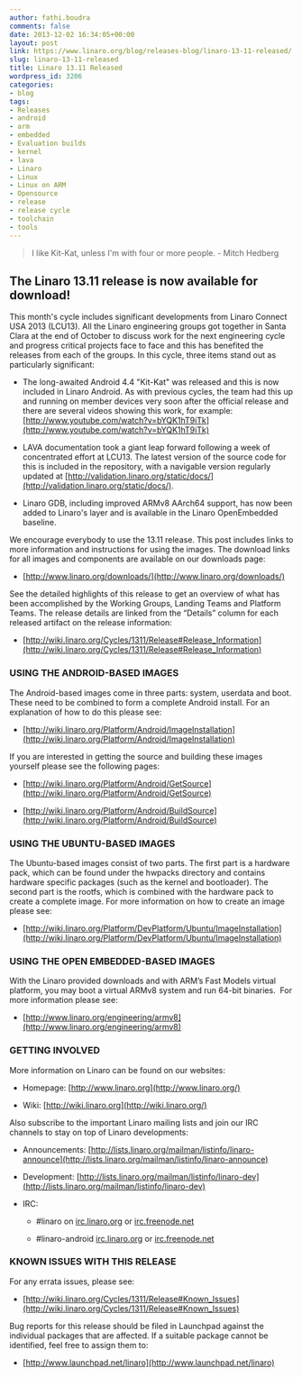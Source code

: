 ```yaml
---
author: fathi.boudra
comments: false
date: 2013-12-02 16:34:05+00:00
layout: post
link: https://www.linaro.org/blog/releases-blog/linaro-13-11-released/
slug: linaro-13-11-released
title: Linaro 13.11 Released
wordpress_id: 3206
categories:
- blog
tags:
- Releases
- android
- arm
- embedded
- Evaluation builds
- kernel
- lava
- Linaro
- Linux
- Linux on ARM
- Opensource
- release
- release cycle
- toolchain
- tools
---
```


<blockquote>I like Kit-Kat, unless I'm with four or more people. - Mitch Hedberg</blockquote>




## The Linaro 13.11 release is now available for download!


This month's cycle includes significant developments from Linaro Connect USA 2013 (LCU13). All the Linaro engineering groups got together in Santa Clara at the end of October to discuss work for the next engineering cycle and progress critical projects face to face and this has benefited the releases from each of the groups. In this cycle, three items stand out as particularly significant:




  * The long-awaited Android 4.4 "Kit-Kat" was released and this is now included in Linaro Android. As with previous cycles, the team had this up and running on member devices very soon after the official release and there are several videos showing this work, for example:  [http://www.youtube.com/watch?v=bYQK1hT9iTk](http://www.youtube.com/watch?v=bYQK1hT9iTk)


  * LAVA documentation took a giant leap forward following a week of concentrated effort at LCU13. The latest version of the source code for this is included in the repository, with a navigable version regularly updated at [http://validation.linaro.org/static/docs/](http://validation.linaro.org/static/docs/).


  * Linaro GDB, including improved ARMv8 AArch64 support, has now been added to Linaro's layer and is available in the Linaro OpenEmbedded baseline.


We encourage everybody to use the 13.11 release. This post includes links to more information and instructions for using the images. The download links for all images and components are available on our downloads page:


  * [http://www.linaro.org/downloads/](http://www.linaro.org/downloads/)


See the detailed highlights of this release to get an overview of what has been accomplished by the Working Groups, Landing Teams and Platform Teams. The release details are linked from the “Details” column for each released artifact on the release information:


  * [http://wiki.linaro.org/Cycles/1311/Release#Release_Information](http://wiki.linaro.org/Cycles/1311/Release#Release_Information)




### USING THE ANDROID-BASED IMAGES


The Android-based images come in three parts: system, userdata and boot. These need to be combined to form a complete Android install. For an explanation of how to do this please see:




  * [http://wiki.linaro.org/Platform/Android/ImageInstallation](http://wiki.linaro.org/Platform/Android/ImageInstallation)


If you are interested in getting the source and building these images yourself please see the following pages:


  * [http://wiki.linaro.org/Platform/Android/GetSource](http://wiki.linaro.org/Platform/Android/GetSource)


  * [http://wiki.linaro.org/Platform/Android/BuildSource](http://wiki.linaro.org/Platform/Android/BuildSource)




### USING THE UBUNTU-BASED IMAGES


The Ubuntu-based images consist of two parts. The first part is a hardware pack, which can be found under the hwpacks directory and contains hardware specific packages (such as the kernel and bootloader). The second part is the rootfs, which is combined with the hardware pack to create a complete image. For more information on how to create an image please see:




  * [http://wiki.linaro.org/Platform/DevPlatform/Ubuntu/ImageInstallation](http://wiki.linaro.org/Platform/DevPlatform/Ubuntu/ImageInstallation)




### USING THE OPEN EMBEDDED-BASED IMAGES


With the Linaro provided downloads and with ARM’s Fast Models virtual platform, you may boot a virtual ARMv8 system and run 64-bit binaries.  For more information please see:




  * [http://www.linaro.org/engineering/armv8](http://www.linaro.org/engineering/armv8)




### GETTING INVOLVED


More information on Linaro can be found on our websites:




  * Homepage: [http://www.linaro.org](http://www.linaro.org/)


  * Wiki: [http://wiki.linaro.org](http://wiki.linaro.org/)


Also subscribe to the important Linaro mailing lists and join our IRC channels to stay on top of Linaro developments:


  * Announcements: [http://lists.linaro.org/mailman/listinfo/linaro-announce](http://lists.linaro.org/mailman/listinfo/linaro-announce)


  * Development: [http://lists.linaro.org/mailman/listinfo/linaro-dev](http://lists.linaro.org/mailman/listinfo/linaro-dev)


  * IRC:


    * #linaro on [irc.linaro.org](http://www.linaro.org/linaro-blog/2013/07/30/linaro-13-07-released/irc.linaro.org) or [irc.freenode.net](http://www.linaro.org/linaro-blog/2013/07/30/linaro-13-07-released/irc.freenode.net)


    * #linaro-android [irc.linaro.org](http://www.linaro.org/linaro-blog/2013/07/30/linaro-13-07-released/irc.linaro.org) or [irc.freenode.net](http://www.linaro.org/linaro-blog/2013/07/30/linaro-13-07-released/irc.freenode.net)







### KNOWN ISSUES WITH THIS RELEASE


For any errata issues, please see:




  * [http://wiki.linaro.org/Cycles/1311/Release#Known_Issues](http://wiki.linaro.org/Cycles/1311/Release#Known_Issues)


Bug reports for this release should be filed in Launchpad against the individual packages that are affected. If a suitable package cannot be identified, feel free to assign them to:


  * [http://www.launchpad.net/linaro](http://www.launchpad.net/linaro)
